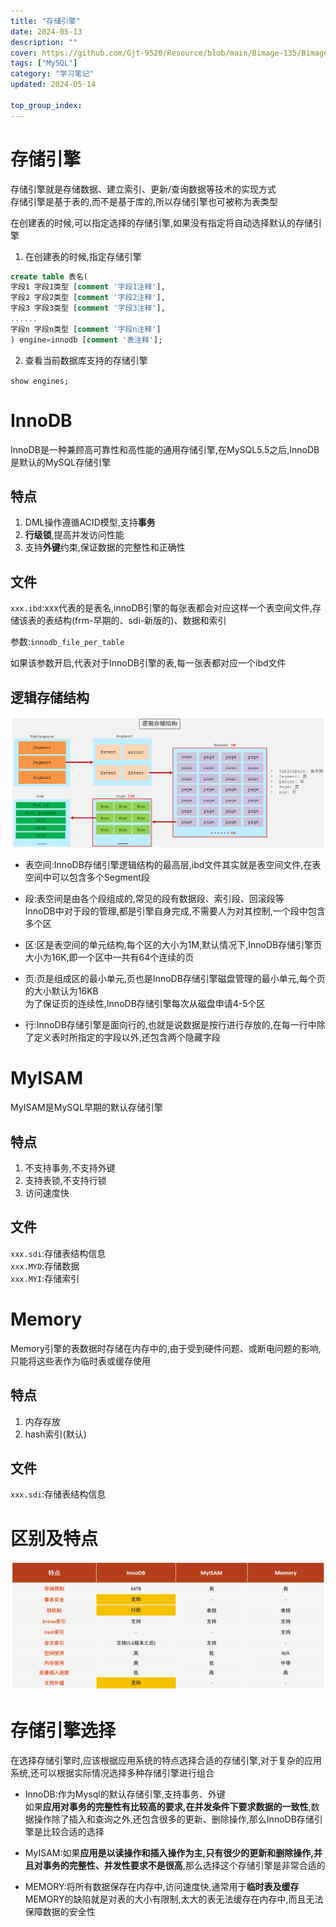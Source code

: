```yaml
---
title: "存储引擎"
date: 2024-05-13
description: ""
cover: https://github.com/Gjt-9520/Resource/blob/main/Bimage-135/Bimage15.jpg?raw=true
tags: ["MySQL"]
category: "学习笔记"
updated: 2024-05-14
 
top_group_index: 
---
```


# 存储引擎

存储引擎就是存储数据、建立索引、更新/查询数据等技术的实现方式                     
存储引擎是基于表的,而不是基于库的,所以存储引擎也可被称为表类型         

在创建表的时候,可以指定选择的存储引擎,如果没有指定将自动选择默认的存储引擎

1. 在创建表的时候,指定存储引擎

```sql
create table 表名(
字段1 字段1类型 [comment '字段1注释'],
字段2 字段2类型 [comment '字段2注释'],
字段3 字段3类型 [comment '字段3注释'],
......
字段n 字段n类型 [comment '字段n注释'] 
) engine=innodb [comment '表注释'];
```

2. 查看当前数据库支持的存储引擎

`show engines;`

# InnoDB

InnoDB是一种兼顾高可靠性和高性能的通用存储引擎,在MySQL5.5之后,InnoDB是默认的MySQL存储引擎

## 特点

1. DML操作遵循ACID模型,支持**事务**
2. **行级锁**,提高并发访问性能
3. 支持**外键**约束,保证数据的完整性和正确性

## 文件

`xxx.ibd`:xxx代表的是表名,innoDB引擎的每张表都会对应这样一个表空间文件,存储该表的表结构(frm-早期的、sdi-新版的)、数据和索引            

参数:`innodb_file_per_table`          

如果该参数开启,代表对于InnoDB引擎的表,每一张表都对应一个ibd文件            

## 逻辑存储结构

![InnoDB逻辑存储结构](../images/InnoDB逻辑存储结构.png)

- 表空间:InnoDB存储引擎逻辑结构的最高层,ibd文件其实就是表空间文件,在表空间中可以包含多个Segment段

- 段:表空间是由各个段组成的,常见的段有数据段、索引段、回滚段等                 
InnoDB中对于段的管理,都是引擎自身完成,不需要人为对其控制,一个段中包含多个区

- 区:区是表空间的单元结构,每个区的大小为1M,默认情况下,InnoDB存储引擎页大小为16K,即一个区中一共有64个连续的页

- 页:页是组成区的最小单元,页也是InnoDB存储引擎磁盘管理的最小单元,每个页的大小默认为16KB                    
为了保证页的连续性,InnoDB存储引擎每次从磁盘申请4-5个区                  

- 行:InnoDB存储引擎是面向行的,也就是说数据是按行进行存放的,在每一行中除了定义表时所指定的字段以外,还包含两个隐藏字段

# MyISAM

MyISAM是MySQL早期的默认存储引擎

## 特点

1. 不支持事务,不支持外键
2. 支持表锁,不支持行锁
3. 访问速度快

## 文件

`xxx.sdi`:存储表结构信息              
`xxx.MYD`:存储数据              
`xxx.MYI`:存储索引            

# Memory

Memory引擎的表数据时存储在内存中的,由于受到硬件问题、或断电问题的影响,只能将这些表作为临时表或缓存使用

## 特点

1. 内存存放
2. hash索引(默认)

## 文件

`xxx.sdi`:存储表结构信息

# 区别及特点

![存储引擎区别及特点](../images/存储引擎区别及特点.png)

# 存储引擎选择

在选择存储引擎时,应该根据应用系统的特点选择合适的存储引擎,对于复杂的应用系统,还可以根据实际情况选择多种存储引擎进行组合               

- InnoDB:作为Mysql的默认存储引擎,支持事务、外键               
如果**应用对事务的完整性有比较高的要求,在并发条件下要求数据的一致性**,数据操作除了插入和查询之外,还包含很多的更新、删除操作,那么InnoDB存储引擎是比较合适的选择

- MyISAM:如果**应用是以读操作和插入操作为主,只有很少的更新和删除操作,并且对事务的完整性、并发性要求不是很高**,那么选择这个存储引擎是非常合适的

- MEMORY:将所有数据保存在内存中,访问速度快,通常用于**临时表及缓存**                            
MEMORY的缺陷就是对表的大小有限制,太大的表无法缓存在内存中,而且无法保障数据的安全性